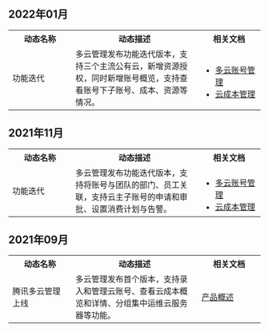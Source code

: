 ## 2022年01月
<table>
	<tr><th style="width: 25%;">动态名称</th><th style="width: 50%;">动态描述</th><th style="width: 25%;">相关文档</th></tr>
		<tr>
	<td>功能迭代</td>	<td>多云管理发布功能迭代版本，支持三个主流公有云，新增资源授权，同时新增账号概览，支持查看账号下子账号、成本、资源等情况。</td>
		<td>
		<ul class="params">
		<li><a href="https://cloud.tencent.com/document/product/1522/65724">多云账号管理</a></li>
		<li><a href="https://cloud.tencent.com/document/product/1522/65840">云成本管理</a></li>
		</ul>
	</td>
</table>

## 2021年11月
<table>
	<tr><th style="width: 25%;">动态名称</th><th style="width: 50%;">动态描述</th><th style="width: 25%;">相关文档</th></tr>
		<tr>
	<td>功能迭代</td>	<td>多云管理发布功能迭代版本，支持将账号与团队的部门、员工关联，支持云主子账号的申请和审批、设置消费计划与告警。</td>
		<td>
		<ul class="params">
		<li><a href="https://cloud.tencent.com/document/product/1522/65724">多云账号管理</a></li>
		<li><a href="https://cloud.tencent.com/document/product/1522/65840">云成本管理</a></li>
		</ul>
	</td>
</table>

## 2021年09月
<table>
	<tr><th style="width: 25%;">动态名称</th><th style="width: 50%;">动态描述</th><th style="width: 25%;">相关文档</th></tr>
		<tr>
	<td>腾讯多云管理上线</td>	<td>多云管理发布首个版本，支持录入和管理云账号、查看云成本概览和详情、分组集中运维云服务器等功能。</td>
		<td><a href="https://cloud.tencent.com/document/product/1522/67156">产品概述</a>
	</td>
</table>


<style>
 .params{
	 margin-bottom:0px !important
 }
</style>
